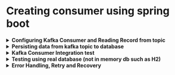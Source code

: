 # Creating consumer using spring boot

<details><b><summary>Configuring Kafka Consumer and Reading Record from topic</b></summary>
 <p>
   
  - Create new spring boot application with following dependency.
     - Kafka for spring
     - H2 Database
     - Spring data jpa
     - Lombock
 - Things required to configure kafka consumer
   - MessageLitenerContainer  
    - KafkaMessageLitenerContainer
       - Polls the record
       - commit the offsets
       - single threaded
    - ConcurrentMessageListenerContainer
       - Represent multiple LaflaMessageListenerContainer
  - @KafkaListener annotation
    - It uses the concurrentmessageListenercontainer internally
    - Simplest way to configure kafka consumer
  - <b>Follow below stesps to configure kafka consumer in your spring boot application </b>
    - Specify below properties in application.prop file
       ```
      server.port=8081
      spring.kafka.bootstrap-servers=localhost:9094, localhost:9093
      spring.kafka.consumer.key-deserializer = org.apache.kafka.common.serialization.IntegerDeserializer
      spring.kafka.consumer.value-deserializer = org.apache.kafka.common.serialization.StringDeserializer
      spring.kafka.consumer.group-id = grocery-event-group
       ```
    - Create a new Class named GroceryEventConsumerConfig, annotate it with @Configuration and @EnableKafka annotations
    - Create a new bean class as shown below<br/>
      ```
        @Component
        @Slf4j
        public class GroceryEventConsumer {

        /*Here we are going to get the record in ConsumerRecord obj, while producing we passed producer record
         *can pass multiple topic
         * */
        @KafkaListener(topics = {"grocery-event"})
        public void onMessage(ConsumerRecord<Integer, String> consumerRecord) {
          log.info("records is {}",consumerRecord);
        }
        }
      ```
  - <b>Consumer Group, Rebalance</b>
   - Consumer Group -> Running multiple instances of the same application with same group id
   - Rebalance -> Changing partition ownership form one to another
 - <b>Committing Offsets manually- Pending Not covered yet</b> for more details please check kafka ref doc.
   -  kdsfk
   -  sdfsf
   -  fsdfsf
   -  fsdfsff
 - <b>Concurrent Consumer</b> - Spin up multiple listener container.
   - define below Bean in ```GroceryEventConsumerConfig.java``` file and set ```factory.setConcurrency(int value) ex. 2,3,4,...etc```
     ```
      @Bean
      @ConditionalOnMissingBean(name = "kafkaListenerContainerFactory")
      ConcurrentKafkaListenerContainerFactory<?, ?> kafkaListenerContainerFactory(
          ConcurrentKafkaListenerContainerFactoryConfigurer configurer,
          ObjectProvider<ConsumerFactory<Object, Object>> kafkaConsumerFactory) {
        ConcurrentKafkaListenerContainerFactory<Object, Object> factory = new ConcurrentKafkaListenerContainerFactory<>();
        configurer.configure(factory, kafkaConsumerFactory
            .getIfAvailable(() -> new DefaultKafkaConsumerFactory<>(properties.buildConsumerProperties())));

        /*concurrency not recommended for application running on cloud*/
        factory.setConcurrency(3);
        return factory;
      }
     ```
     - Now restart the server, you will observe in console pointing multiple listener running in different thread.
  
</p>
</details>
  
<details><summary><b>Persisting data from kafka topic to database </b></summary>
<p>

- Configure h2 database
  - use the below properties in your application.prop or yml file
  ```
  spring.datasource.url = jdbc:h2:mem:grocerydb
  spring.sql.init.username = sa
  spring.sql.init.password=
  spring.datasource.driver-class-name = org.h2.Driver
  spring.jpa.database = h2
  spring.jpa.database-platform = org.hibernate.dialect.H2Dialect
  spring.jpa.generate-ddl = true
  spring.jpa.show-sql = true
  spring.h2.console.enabled = true
  ```
  - To access console from browser add spring boot web starter dependency in pom.xml file
  - Run your application and try to access localhost:/<port>/h2-console, in case of application context, append context name after port .
  - Create Repo and Service classes, call it from consumer onmessage method. 
</p> 
</details>   
  
<details><b><summary>Kafka Consumer Integration test</b></summary>
 
<p>
 
  - Define following properties in application.prop or yml file
  ```
  spring.kafka.producer.key-serializer = org.apache.kafka.common.serialization.IntegerSerializer
  spring.kafka.producer.value-serializer = org.apache.kafka.common.serialization.StringSerializer
  spring.kafka.template.default-topic=grocery-event
  spring.kafka.producer.bootstrap-servers=localhost:9094, localhost:9093

  ```
  - Create Test class ``` ConsumerIntegTest.java  ``` and define all the required test method.
 
 
</p>
</details>
  
</details>
<details><b><summary>Testing using real database (not in memory db such as H2)</b></summary>
 
<p>
 
- Pending comming soon
- Testing spring boot application by andy william
 
 
 
</p>
</details>
  
<details><b><summary>Error Handling, Retry and Recovery</b></summary>
 
<p>
 
- Custom Error Handler and custom retry in kafka consumer
  - Go to GroceryEventConsumerConfig.java class
  - Set commonerrorhandler
  - create a new method, this method will retunr DefaultErrorHandler with backoff of max 3 retry, and 1 second interval
  ``` 
  /*concurrency not recommended for application running on cloud*/
		factory.setConcurrency(3);
		factory.setCommonErrorHandler(null);
  ```
 ```
  public DefaultErrorHandler getErrorHandler() {
		var fixedBackOff = new FixedBackOff(1000L, 3);
		return new DefaultErrorHandler(fixedBackOff);
	}
 ```
- Add a RetryListener to monitor each retry attempt
	
	```
	var defaultErrorHandler = new DefaultErrorHandler(fixedBackOff);
		defaultErrorHandler.setRetryListeners((consumerRec, ex, attempt)->{
			log.info("GroceryEventConsumerConfig.getErrorHandler() exception {}, delivery attempt {}",ex.getMessage(),attempt);
		});
	```
- Retry specific exception by defining custom policy
	- Declare a list of non retryable exception and add it to exception handler.
	```
	var exceptionsToIgnore = List.of(IllegalArgumentException.class
				 ,NullPointerException.class);
		 exceptionsToIgnore.forEach(defaultErrorHandler :: addNotRetryableExceptions);
	```
- Retry Failed record with Exponential BackOff
	- Use replace fixedbackoff with expbackoff as shown below
	```
	/* step 4. Retries with Exponential backoff*/ 
		var expBackOff = new ExponentialBackOffWithMaxRetries(5);
		expBackOff.setInitialInterval(1000L);
		expBackOff.setMultiplier(2.0);
		expBackOff.setMaxInterval(10000L);
		var defaultErrorHandler = new
	  DefaultErrorHandler(expBackOff);
	  defaultErrorHandler.setRetryListeners((consumerRec, ex, attempt)->{ log.
	  info("GroceryEventConsumerConfig.getErrorHandler() exception {}, delivery attempt {}"
	  ,ex.getMessage(),attempt); });
	```
- Recovery in kafka consumer
	- <b>Approach 1 </b>
	  - publish the failed message to retry topic
	    - Define following method in your consumer config class
	    ```
		 public DeadLetterPublishingRecoverer getRecoverer() {

		DeadLetterPublishingRecoverer recoverer = new DeadLetterPublishingRecoverer(template,
			(r, e) -> {
			    if (e instanceof RecoverableDataAccessException ||  e.getCause() instanceof RecoverableDataAccessException) {
				log.info("inside RecoverableDataAccessException publishing msg on retrytopic");
				return new TopicPartition(retryTopicName, r.partition());
			    }
			    else {
				return new TopicPartition(deadLetterTopicName, r.partition());
			    }
			});
		return recoverer;
		}
	    ```
	    - Define two topics retry and dlt in application.prop file. explicitly throw RecoverableDataAccessException from service layer and test it        		      using integration test
	
	    ```
	    topics.retry=grocery-event-retry
	    topics.dlt=grocery-event-dlt
	    ```
	    - Run the Integration test, consumer should be able to read the messages from retry topic
	    - <b>Create Listener for retry topic to consume the messages (before running the application make sure you have retry topic created in broker).</b>
	
	  - save the failed message in db and retry with an schedular
	    - comment out below method 
	    ```
		var defaultErrorHandler = new DefaultErrorHandler(
				  getRecoverer(),this argument is not required
				  fixedBackOff
				  );
	    ``
	   - Create an intance of ConsumerRecordRecoverer
       - <b>Approach 2 </b>
	 - Publish the failed record to dead later topic for tracking purposes
	   - Create a grocery-event-dlt topic 
	   - As part of retry we have alredy covered posting messages on dlt topic, if exception is not recoverable it will be published on dlt topic
	   - Write the integration test for dlt topic.
	 - Save the failed record into db for tracking purposes
       - Create a scheduler
	 - annotate your spring boot main class with ``` @EnableScheduling  ```  annotation
	 - 
</p>
</details>




